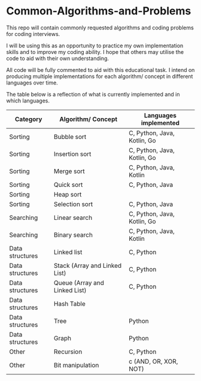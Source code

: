 # Common-Algorithms-and-Problems

This repo will contain commonly requested algorithms and coding problems for coding interviews.

I will be using this as an opportunity to practice my own implementation skills and to improve my coding ability.
I hope that others may utilise the code to aid with their own understanding.

All code will be fully commented to aid with this educational task.
I intend on producing multiple implementations for each algorithm/ concept in different languages over time.

The table below is a reflection of what is currently implemented and in which languages.

| Category | Algorithm/ Concept | Languages implemented |
| -------- | ------------------ | --------------------- |
| Sorting | Bubble sort | C, Python, Java, Kotlin, Go |
| Sorting | Insertion sort | C, Python, Java, Kotlin, Go |
| Sorting | Merge sort | C, Python, Java, Kotlin |
| Sorting | Quick sort | C, Python, Java |
| Sorting | Heap sort |  |
| Sorting | Selection sort | C, Python, Java |
| Searching | Linear search | C, Python, Java, Kotlin, Go |
| Searching | Binary search | C, Python, Java, Kotlin |
| Data structures | Linked list | C, Python |
| Data structures | Stack (Array and Linked List) | C, Python |
| Data structures | Queue (Array and Linked List) | C, Python |
| Data structures | Hash Table |  |
| Data structures | Tree | Python |
| Data structures | Graph | Python |
| Other | Recursion | C, Python |
| Other | Bit manipulation | c (AND, OR, XOR, NOT) |